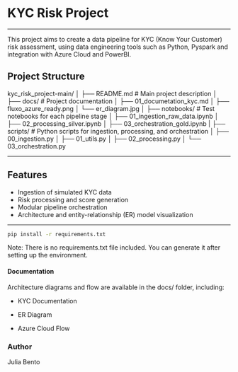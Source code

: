 # KYC Risk Project
---

This project aims to create a data pipeline for KYC (Know Your Customer) risk assessment, using data engineering tools such as Python, Pyspark and integration with Azure Cloud and PowerBI.

## Project Structure

kyc_risk_project-main/
│
├── README.md # Main project description
│
├── docs/ # Project documentation
│   ├── 01_documetation_kyc.md
│   ├── fluxo_azure_ready.png
│   └── er_diagram.jpg
│
├── notebooks/ # Test notebooks for each pipeline stage
│   ├── 01_ingestion_raw_data.ipynb
│   ├── 02_processing_silver.ipynb
│   ├── 03_orchestration_gold.ipynb
|
├── scripts/ # Python scripts for ingestion, processing, and orchestration
│   ├── 00_ingestion.py
│   ├── 01_utils.py
│   ├── 02_processing.py
│   └── 03_orchestration.py


---

## Features

- Ingestion of simulated KYC data  
- Risk processing and score generation  
- Modular pipeline orchestration  
- Architecture and entity-relationship (ER) model visualization  

---

```bash
pip install -r requirements.txt
```
Note: There is no requirements.txt file included. You can generate it after setting up the environment.

#### Documentation
Architecture diagrams and flow are available in the docs/ folder, including:
- KYC Documentation

- ER Diagram

- Azure Cloud Flow

### Author
Julia Bento

